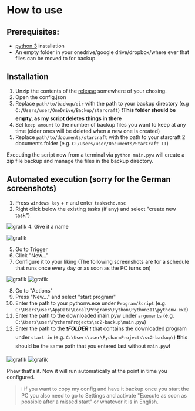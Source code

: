# How to use

## Prerequisites:
- [python 3](https://www.python.org/) installation
- An empty folder in your onedrive/google drive/dropbox/where ever that files can be moved to for backup.

## Installation
1. Unzip the contents of the [release](https://github.com/CrenshawCoding/sc2-backup/releases/tag/1.1) somewhere of your chosing.
2. Open the config.json
3. Replace `path/to/backup/dir` with the path to your backup directory (e.g `C:/Users/user/OneDrive/Backup/starcraft`) ❗**This folder should be empty, as my script deletes things in there**
4. Set `keep amount` to the number of backup files you want to keep at any time (older ones will be deleted when a new one is created)
5. Replace `path/to/documents/starcraft` with the path to your starcraft 2 documents folder (e.g. `C:/Users/user/Documents/StarCraft II`)

Executing the script now from a terminal via `python main.pyw` will create a zip file backup and manage the files in the backup directory.

## Automated execution (sorry for the German screenshots)

1. Press `windows key` + `r` and enter `taskschd.msc`
2. Right click below the existing tasks (if any) and select "create new task")

![grafik](https://github.com/CrenshawCoding/sc2-backup/assets/45495757/500e9a99-34d5-40ae-9fb1-0efa6812ad83)
4. Give it a name

![grafik](https://github.com/CrenshawCoding/sc2-backup/assets/45495757/857c72bc-9a71-40f2-bfc2-3433544ee607)

5. Go to Trigger
6. Click "New..."
7. Configure it to your liking (The following screenshots are for a schedule that runs once every day or as soon as the PC turns on)

![grafik](https://github.com/CrenshawCoding/sc2-backup/assets/45495757/589667c5-4eba-4b28-a736-ec0e95f1e17c)
![grafik](https://github.com/CrenshawCoding/sc2-backup/assets/45495757/8454e0df-422d-44d5-ac4f-372668aa2743)

8. Go to "Actions"
9. Press "New..." and select "start program"
10. Enter the path to your pythonw.exe under `Program/Script` (e.g. `C:\Users\user\AppData\Local\Programs\Python\Python311\pythonw.exe`)
11. Enter the path to the downloaded main.pyw under `arguments` (e.g. `C:\Users\user\PycharmProjects\sc2-backup\main.pyw`)
12. Enter the path to the ❗***FOLDER*** ❗ that contains the downloaded program under `start in` (e.g. `C:\Users\user\PycharmProjects\sc2-backup\`) ❗this should be the same path that you entered last without `main.pyw`❗

![grafik](https://github.com/CrenshawCoding/sc2-backup/assets/45495757/b63c5b83-1acc-4b63-a7f2-52e2a957c13b)
![grafik](https://github.com/CrenshawCoding/sc2-backup/assets/45495757/67ee0e3f-1dbe-414f-bf69-d73ef7f0f4e6)

Phew that's it. Now it will run automatically at the point in time you configured.

> ℹ️ if you want to copy my config and have it backup once you start the PC you also need to go to Settings and activate "Execute as soon as possible after a missed start" or whatever it is in English.
